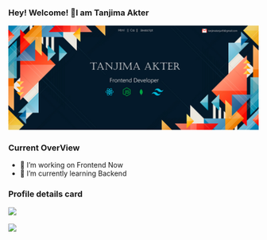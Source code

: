 ### Hey! Welcome! 👋I am Tanjima Akter

<img src="https://raw.githubusercontent.com/tanjima12/tanjima12/main/12295559_4949811.jpg">

### Current OverView

- 🔭 I’m working on Frontend Now
- 🌱 I’m currently learning Backend

<!-- ![Your GitHub Stats](https://github-readme-stats.vercel.app/api?username=tanjima12&show_icons=true) -->

### Profile details card

![](https://github-profile-summary-cards.vercel.app/api/cards/profile-details?username=tanjima12&theme=radical)

![](https://github-profile-summary-cards.vercel.app/api/cards/stats?username=tanjima12&theme=radical)
